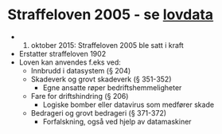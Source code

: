 # Straffeloven 2005 - se [lovdata](https://lovdata.no/dokument/NL/lov/2005-05-20-28)

* 1. oktober 2015: Straffeloven 2005 ble satt i kraft
* Erstatter straffeloven 1902
* Loven kan anvendes f.eks ved:
  * Innbrudd i datasystem (§ 204)
  * Skadeverk og grovt skadeverk (§ 351-352)
    * Egne ansatte røper bedriftshemmeligheter
  * Fare for driftshindring (§ 206)
     * Logiske bomber eller datavirus som medfører skade
  * Bedrageri og grovt bedrageri (§ 371-372)
     * Forfalskning, også ved hjelp av datamaskiner
